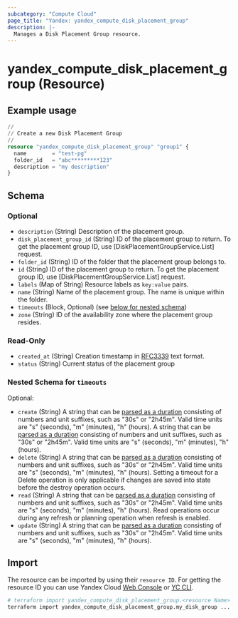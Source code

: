 ```yaml
---
subcategory: "Compute Cloud"
page_title: "Yandex: yandex_compute_disk_placement_group"
description: |-
  Manages a Disk Placement Group resource.
---
```


# yandex_compute_disk_placement_group (Resource)



## Example usage

```terraform
//
// Create a new Disk Placement Group
//
resource "yandex_compute_disk_placement_group" "group1" {
  name        = "test-pg"
  folder_id   = "abc*********123"
  description = "my description"
}
```

<!-- schema generated by tfplugindocs -->
## Schema

### Optional

- `description` (String) Description of the placement group.
- `disk_placement_group_id` (String) ID of the placement group to return.
 To get the placement group ID, use [DiskPlacementGroupService.List] request.
- `folder_id` (String) ID of the folder that the placement group belongs to.
- `id` (String) ID of the placement group to return.
 To get the placement group ID, use [DiskPlacementGroupService.List] request.
- `labels` (Map of String) Resource labels as `key:value` pairs.
- `name` (String) Name of the placement group.
 The name is unique within the folder.
- `timeouts` (Block, Optional) (see [below for nested schema](#nestedblock--timeouts))
- `zone` (String) ID of the availability zone where the placement group resides.

### Read-Only

- `created_at` (String) Creation timestamp in [RFC3339](https://www.ietf.org/rfc/rfc3339.txt) text format.
- `status` (String) Current status of the placement group

<a id="nestedblock--timeouts"></a>
### Nested Schema for `timeouts`

Optional:

- `create` (String) A string that can be [parsed as a duration](https://pkg.go.dev/time#ParseDuration) consisting of numbers and unit suffixes, such as "30s" or "2h45m". Valid time units are "s" (seconds), "m" (minutes), "h" (hours). A string that can be [parsed as a duration](https://pkg.go.dev/time#ParseDuration) consisting of numbers and unit suffixes, such as "30s" or "2h45m". Valid time units are "s" (seconds), "m" (minutes), "h" (hours).
- `delete` (String) A string that can be [parsed as a duration](https://pkg.go.dev/time#ParseDuration) consisting of numbers and unit suffixes, such as "30s" or "2h45m". Valid time units are "s" (seconds), "m" (minutes), "h" (hours). Setting a timeout for a Delete operation is only applicable if changes are saved into state before the destroy operation occurs.
- `read` (String) A string that can be [parsed as a duration](https://pkg.go.dev/time#ParseDuration) consisting of numbers and unit suffixes, such as "30s" or "2h45m". Valid time units are "s" (seconds), "m" (minutes), "h" (hours). Read operations occur during any refresh or planning operation when refresh is enabled.
- `update` (String) A string that can be [parsed as a duration](https://pkg.go.dev/time#ParseDuration) consisting of numbers and unit suffixes, such as "30s" or "2h45m". Valid time units are "s" (seconds), "m" (minutes), "h" (hours).

## Import

The resource can be imported by using their `resource ID`. For getting the resource ID you can use Yandex Cloud [Web Console](https://console.yandex.cloud) or [YC CLI](https://yandex.cloud/docs/cli/quickstart).

```bash
# terraform import yandex_compute_disk_placement_group.<resource Name> <resource Id>
terraform import yandex_compute_disk_placement_group.my_disk_group ...
```
